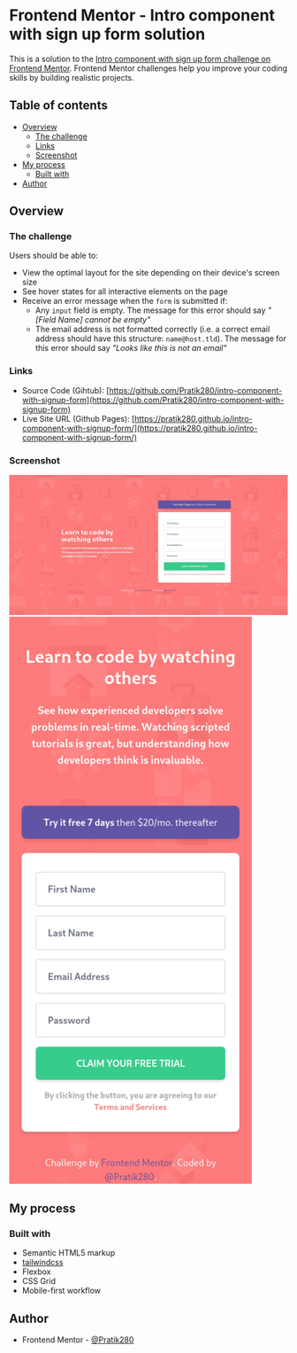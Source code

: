 # Frontend Mentor - Intro component with sign up form solution

This is a solution to the [Intro component with sign up form challenge on Frontend Mentor](https://www.frontendmentor.io/challenges/intro-component-with-signup-form-5cf91bd49edda32581d28fd1). Frontend Mentor challenges help you improve your coding skills by building realistic projects. 

## Table of contents

- [Overview](#overview)
  - [The challenge](#the-challenge)
  - [Links](#links)
  - [Screenshot](#screenshot)
- [My process](#my-process)
  - [Built with](#built-with)
- [Author](#author)

## Overview

### The challenge

Users should be able to:

- View the optimal layout for the site depending on their device's screen size
- See hover states for all interactive elements on the page
- Receive an error message when the `form` is submitted if:
  - Any `input` field is empty. The message for this error should say *"[Field Name] cannot be empty"*
  - The email address is not formatted correctly (i.e. a correct email address should have this structure: `name@host.tld`). The message for this error should say *"Looks like this is not an email"*

### Links

- Source Code (Gihtub): [https://github.com/Pratik280/intro-component-with-signup-form](https://github.com/Pratik280/intro-component-with-signup-form)
- Live Site URL (Github Pages): [https://pratik280.github.io/intro-component-with-signup-form/](https://pratik280.github.io/intro-component-with-signup-form/)

### Screenshot

![Desktop](./src/screenshots/ss-desktop.jpg)
![Mobile](./src/screenshots/ss-mobile.jpg)

## My process

### Built with

- Semantic HTML5 markup
- [tailwindcss](https://tailwindcss.com/)
- Flexbox
- CSS Grid
- Mobile-first workflow

## Author

- Frontend Mentor - [@Pratik280](https://www.frontendmentor.io/profile/Pratik280)

